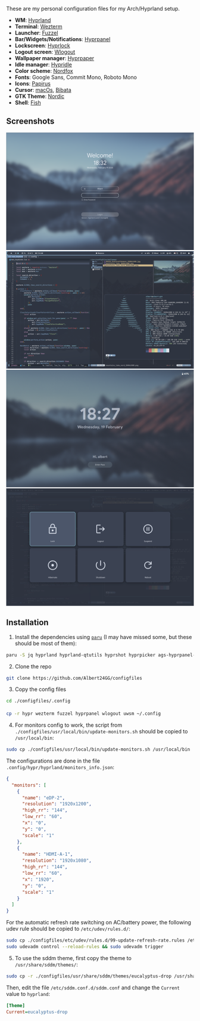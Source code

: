 These are my personal configuration files for my Arch/Hyprland setup.

- **WM**: [Hyprland](https://github.com/hyprwm/Hyprland)
- **Terminal**: [Wezterm](https://github.com/wezterm/wezterm)
- **Launcher**: [Fuzzel](https://codeberg.org/dnkl/fuzzel)
- **Bar/Widgets/Notifications**: [Hyprpanel](https://github.com/Jas-SinghFSU/HyprPanel)
- **Lockscreen**: [Hyprlock](https://github.com/hyprwm/hyprlock)
- **Logout screen**: [Wlogout](https://github.com/ArtsyMacaw/wlogout)
- **Wallpaper manager**: [Hyprpaper](https://github.com/hyprwm/hyprpaper)
- **Idle manager**: [Hypridle](https://github.com/hyprwm/hypridle)
- **Color scheme**: [Nordfox](https://github.com/EdenEast/nightfox.nvim)
- **Fonts**: Google Sans, Commit Mono, Roboto Mono
- **Icons**: [Papirus](https://github.com/PapirusDevelopmentTeam/papirus-icon-theme)
- **Cursor**: [macOs](https://github.com/ful1e5/apple_cursor), [Bibata](https://github.com/ful1e5/Bibata_Cursor)
- **GTK Theme**: [Nordic](https://github.com/EliverLara/Nordic)
- **Shell**: [Fish](https://github.com/fish-shell/fish-shell)

## Screenshots

<div align="center">
  <img src="./screenshots/sddm.png" alt="SDDM">
  <img src="./screenshots/desktop.png" alt="Hyprland desktop">
  <img src="./screenshots/hyprlock.png" alt="Hyprlock">
  <img src="./screenshots/wlogout.png" alt="Wlogout">
</div>

## Installation

1. Install the dependencies using [`paru`](https://github.com/Morganamilo/paru) (I may have missed some, but these should be most of them):

```bash
paru -S jq hyprland hyprland-qtutils hyprshot hyprpicker ags-hyprpanel-git wezterm-git hyprpaper hypridle hyprlock wlogout python3 playerctl ttf-sourcecodepro-nerd ttf-noto-nerd otf-font-awesome blueman network-manager-applet wtype wlr-randr nwg-look wlsunset xdg-desktop-portal-hyprland udisks2 gvfs hyprpolkitagent wget sddm brightnessctl uwsm clipse fuzzel nordic-theme-git ttf-google-sans ttf-roboto-mono-nerd nordic-theme-git
```

2. Clone the repo

```sh
git clone https://github.com/Albert24GG/configfiles
```

3. Copy the config files

```bash
cd ./configfiles/.config

cp -r hypr wezterm fuzzel hyprpanel wlogout uwsm ~/.config
```

4. For monitors config to work, the script from `./configfiles/usr/local/bin/update-monitors.sh` should be copied to `/usr/local/bin`:

```bash
sudo cp ./configfiles/usr/local/bin/update-monitors.sh /usr/local/bin
```

The configurations are done in the file `.config/hypr/hyprland/monitors_info.json`:

```json
{
  "monitors": [
    {
      "name": "eDP-2",
      "resolution": "1920x1200",
      "high_rr": "144",
      "low_rr": "60",
      "x": "0",
      "y": "0",
      "scale": "1"
    },
    {
      "name": "HDMI-A-1",
      "resolution": "1920x1080",
      "high_rr": "144",
      "low_rr": "60",
      "x": "1920",
      "y": "0",
      "scale": "1"
    }
  ]
}
```

For the automatic refresh rate switching on AC/battery power, the following udev rule should be copied to `/etc/udev/rules.d/`:

```bash
sudo cp ./configfiles/etc/udev/rules.d/99-update-refresh-rate.rules /etc/udev/rules.d/
sudo udevadm control --reload-rules && sudo udevadm trigger
```

5. To use the sddm theme, first copy the theme to `/usr/share/sddm/themes/`:

```bash
sudo cp -r ./configfiles/usr/share/sddm/themes/eucalyptus-drop /usr/share/sddm/themes/
```

Then, edit the file `/etc/sddm.conf.d/sddm.conf` and change the `Current` value to `hyprland`:

```ini
[Theme]
Current=eucalyptus-drop
```
